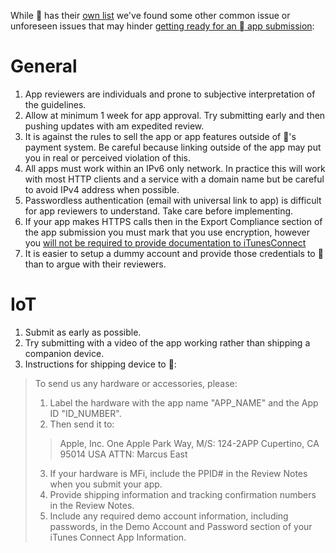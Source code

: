 While  has their [own list](https://developer.apple.com/app-store/review/rejections/) we've found some other common issue or unforeseen issues that may hinder [getting ready for an  app submission](https://developer.apple.com/app-store/review/guidelines/):

# General
1. App reviewers are individuals and prone to subjective interpretation of the guidelines.
2. Allow at minimum 1 week for app approval. Try submitting early and then pushing updates with am expedited review.
3. It is against the rules to sell the app or app features outside of 's payment system. Be careful because linking outside of the app may put you in real or perceived violation of this.
4. All apps must work within an IPv6 only network. In practice this will work with most HTTP clients and a service with a domain name but be careful to avoid IPv4 address when possible.
5. Passwordless authentication (email with universal link to app) is difficult for app reviewers to understand. Take care before implementing.
6. If your app makes HTTPS calls then in the Export Compliance section of the app submission you must mark that you use encryption, however you [will not be required to provide documentation to iTunesConnect](https://help.apple.com/itunes-connect/developer/#/devc3f64248f)
7. It is easier to setup a dummy account and provide those credentials to  than to argue with their reviewers.

# IoT
1. Submit as early as possible.
2. Try submitting with a video of the app working rather than shipping a companion device.
3. Instructions for shipping device to :

>To send us any hardware or accessories, please:
>1. Label the hardware with the app name "APP_NAME" and the App ID "ID_NUMBER".
>2. Then send it to:
>   >Apple, Inc.
>   >One Apple Park Way, M/S: 124-2APP
>   >Cupertino, CA 95014
>   >USA
>   >ATTN: Marcus East
>
>  3. If your hardware is MFi, include the PPID# in the Review Notes when you submit your app.
>  4. Provide shipping information and tracking confirmation numbers in the Review Notes.
>  5. Include any required demo account information, including passwords, in the Demo Account and Password section of your iTunes Connect App Information.
